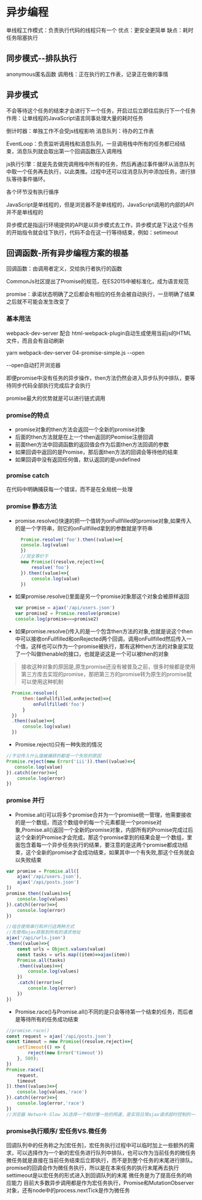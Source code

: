 # 异步编程

单线程工作模式：负责执行代码的线程只有一个
优点：更安全更简单
缺点：耗时任务阻塞执行

## 同步模式--排队执行

anonymous匿名函数
调用栈：正在执行的工作表，记录正在做的事情

## 异步模式

不会等待这个任务的结束才会进行下一个任务，开启过后立即往后执行下一个任务
作用：让单线程的JavaScript语言同事处理大量的耗时任务

倒计时器：单独工作不会受js线程影响
消息队列：待办的工作表

EventLoop：负责监听调用栈和消息队列，一旦调用栈中所有的任务都已经结束，消息队列就会取出第一个回调函数压入调用栈

js执行引擎：就是先去做完调用栈中所有的任务，然后再通过事件循环从消息队列中取一个任务再去执行，以此类推。过程中还可以往消息队列中添加任务，进行排队等待事件循环。

各个环节没有执行循序

JavaScript是单线程的，但是浏览器不是单线程的，JavaScript调用的内部的API并不是单线程的

异步模式是指运行环境提供的API是以异步模式去工作，异步模式是下达这个任务的开始指令就会往下执行，代码不会在这一行等待结束，例如：setimeout

## 回调函数-所有异步编程方案的根基

回调函数：由调用者定义，交给执行者执行的函数

CommonJs社区提出了Promise的规范，在ES2015中被标准化，成为语言规范

promise：承诺状态明确了之后都会有相应的任务会被自动执行，一旦明确了结果之后就不可能会发生改变了

### 基本用法

webpack-dev-server 配合
html-webpack-plugin自动生成使用当前js的HTML文件，而且会有自动刷新

yarn webpack-dev-server 04-promise-simple.js --open

--open自动打开浏览器

即便promise中没有任务的异步操作，then方法仍然会进入异步队列中排队，要等待同步代码全部执行完成后才会执行

promise最大的优势就是可以进行链式调用

### promise的特点

- promise对象的then方法会返回一个全新的promise对象
- 后面的then方法就是在上一个then返回的Peomise注册回调
- 前面then方法中回调函数的返回值会作为后面then方法回调的参数
- 如果回调中返回的是Promise，那后面then方法的回调会等待他的结束
- 如果回调中没有返回任何值，默认返回的是undefined

### promise catch

在代码中明确捕获每一个错误，而不是在全局统一处理

### promise 静态方法

- promise.resolve()快速的把一个值转为onFullfilled的promise对象,如果传入的是一个字符串，则它的onFullfilled拿到的参数就是字符串

  ```js
    Promise.resolve('foo').then((value)=>{
    console.log(value)
    })
    //完全等价于
    new Promise((resolve,reject)=>{
        resolve('foo')
    }).then((value)=>{
        console.log(value)
    })
  ```

- 如果promise.resolve()里面是另一个promise对象那这个对象会被原样返回
  
  ```js
  var promise = ajax('/api/users.json')
  var promise2 = Promise.resolve(promise)
  console.log(promise===promise2)
  ```

- 如果promise.resolve()传入的是一个包含then方法的对象,也就是说这个then中可以接收onFullfilled和onRejected两个回调，调用onFullfilled然后传入一个值，这样也可以作为一个promise被执行，那有这种then方法的对象是实现了一个叫做thenable的接口，也就是说这是一个可以被then的对象

> 接收这种对象的原因是,原生promise还没有被普及之前，很多时候都是使用第三方库去实现的promise，那把第三方的promise转为原生的promise就可以使用这种机制
  
  ```js
    Promise.resolve({
        then:(onFullfilled,onRejected)=>{
            onFullfilled('foo')
        }
    })
    .then((value)=>{
        console.log(value)
    })
  ```

- Promise.reject()只有一种失败的情况

```js
//不论传入什么值被捕获的都是一个失败的原因
Promise.reject(new Error('iii')).then((value)=>{
   console.log(value)
}).catch((error)=>{
    console.log(error)
})
```

### promise 并行

- Promise.all()可以将多个promise合并为一个promise统一管理，他需要接收的是一个数组，而这个数组中的每一个元素都是一个promise对象,Promise.all()返回一个全新的promise对象，内部所有的Promise完成过后这个全新的Promise才会完成，那这个promise拿到的结果会是一个数组，里面包含着每一个异步任务执行的结果，要注意的是这两个promise都成功结束，这个全新的promise才会成功结束，如果其中一个有失败,那这个任务就会以失败结束

```js
var promise = Promise.all([
    ajax('/api/users.json'),
    ajax('/api/posts.json')
])
promise.then((values)=>{
    console.log(values)
}).catch((error)=>{
    console.log(error)
})
```

```js
//组合使用串行和并行这两种方式
//先使用ajax获取到所有的请求地址
ajax('/api/urls.json')
.then((value)=>{
    const urls = Object.values(value)
    const tasks = urls.map((item)=>ajax(item))
    Promise.all(tasks)
    .then((values)=>{
        console.log(values)
    })
    .catch((error)=>{
        console.log(error)
    })
})
```

- Promise.race()与Promise.all()不同的是只会等待第一个结束的任务，而后者是等待所有的任务成功结束

```js
//promise.race()
const request = ajax('/api/posts.json')
const timeout = new Promise((resolve,reject)=>{
    setTimeout(() => {
        reject(new Error('timeout'))
    }, 500);
})
Promise.race([
    request,
    timeout
]).then((values)=>{
    console.log(values,'race')
}).catch((error)=>{
    console.log(error,'race')
})
//浏览器 Network-Slow 3G选择一个相对慢一些的网速，是实现日常ajax请求超时控制的一种方式
```

### promise执行顺序/ 宏任务VS.微任务

回调队列中的任务称之为[宏任务]，宏任务执行过程中可以临时加上一些额外的需求，可以选择作为一个新的宏任务进行队列中排队，也可以作为当前任务的微任务
微任务就是直接在当前任务结束后立即执行，而不是到整个任务的末尾进行排队。
promise的回调会作为微任务执行，所以是在本来任务的执行末尾再去执行
settimeout是以宏任务的形式进入到回调队列的末尾
微任务是为了提高任务的响应能力
目前大多数异步调用都是作为宏任务执行，Promise和MutationObserver对象，还有node中的process.nextTick是作为微任务
